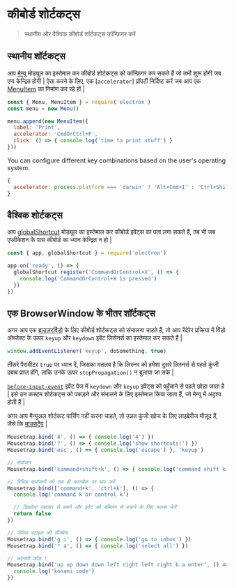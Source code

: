 # कीबोर्ड शोर्टकट्स

> स्थानीय और वैश्विक कीबोर्ड शॉर्टकट्स कॉन्फ़िगर करें

## स्थानीय शॉर्टकट्स

आप [मेन्यु](../api/menu.md) मोड्यूल का इस्तेमाल कर कीबोर्ड शोर्टकट्स को कॉन्फ़िगर कर सकते हैं जो तभी शुरू होंगी जब एप्प केन्द्रित होगी | ऐसा करने के लिए, एक [`accelerator`] प्रॉपर्टी निर्दिष्ट करें जब आप एक [MenuItem](../api/menu-item.md) का निर्माण कर रहे हों |

```js
const { Menu, MenuItem } = require('electron')
const menu = new Menu()

menu.append(new MenuItem({
  label: 'Print',
  accelerator: 'CmdOrCtrl+P',
  click: () => { console.log('time to print stuff') }
}))
```

You can configure different key combinations based on the user's operating system.

```js
{
  accelerator: process.platform === 'darwin' ? 'Alt+Cmd+I' : 'Ctrl+Shift+I'
}
```

## वैश्विक शोर्टकट्स

आप [globalShortcut](../api/global-shortcut.md) मोड्यूल का इस्तेमाल कर कीबोर्ड इवेंट्स का पता लगा सकते हैं, तब भी जब एप्लीकेशन के पास कीबोर्ड का ध्यान केन्द्रित न हो |

```js
const { app, globalShortcut } = require('electron')

app.on('ready', () => {
  globalShortcut.register('CommandOrControl+X', () => {
    console.log('CommandOrControl+X is pressed')
  })
})
```

## एक BrowserWindow के भीतर शॉर्टकट्स

अगर आप एक [ब्राउज़रविंडो](../api/browser-window.md) के लिए कीबोर्ड शोर्टकट्स को संभालना चाहते हैं, तो आप रेंदेरेर प्रक्रिया में विंडो ऑब्जेक्ट के ऊपर `keyup` और `keydown` इवेंट लिसेनर्स का इस्तेमाल कर सकते हैं |

```js
window.addEventListener('keyup', doSomething, true)
```

तीसरे पैरामीटर `true` पर ध्यान दें, जिसका मतलब है कि लिस्नर को हमेशा दुसरे लिस्नर्स से पहले कुंजी दबाब प्राप्त होंगे, ताकि उनके ऊपर `stopPropagation()` न बुलाया जा सके |

[`before-input-event`](../api/web-contents.md#event-before-input-event) इवेंट पेज में `keydown` और `keyup` इवेंट्स को पहुँचाने से पहले छोड़ा जाता है | इसे उन कस्टम शोर्टकट्स को पकड़ने और संभालने के लिए इस्तेमाल किया जाता हैं, जो मेन्यु में अदृश्य होती हैं |

अगर आप मैन्युअल शोर्टकट पार्सिंग नहीं करना चाहते, तो उन्नत कुंजी खोज के लिए लाइब्रेरीज मौज़ूद हैं, जैसे कि [माउसट्रैप](https://github.com/ccampbell/mousetrap) |

```js
Mousetrap.bind('4', () => { console.log('4') })
Mousetrap.bind('?', () => { console.log('show shortcuts!') })
Mousetrap.bind('esc', () => { console.log('escape') }, 'keyup')

// संयोजन
Mousetrap.bind('command+shift+k', () => { console.log('command shift k') })

// विभिन्न सयांजनों को एक ही कालबैक पर माप करें
Mousetrap.bind(['command+k', 'ctrl+k'], () => {
  console.log('command k or control k')

  // डिफ़ॉल्ट व्यवाहर से बचने और इवेंट को बब्ब्लिंग से बचाने के लिए फाल्स भेजें
  return false
})

// जीमेल स्टाइल की सीक्वेंस
Mousetrap.bind('g i', () => { console.log('go to inbox') })
Mousetrap.bind('* a', () => { console.log('select all') })

// कोनामी कोड !
Mousetrap.bind('up up down down left right left right b a enter', () => {
  console.log('konami code')
})
```